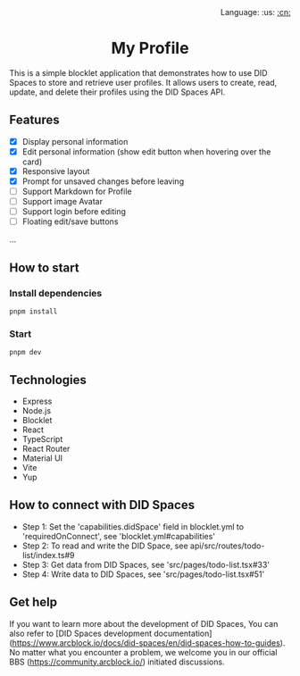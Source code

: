 <div align="right">Language: :us:
<a title="Chinese" href="./README.zh.md">:cn:</a></div>

<h1 align="center">My Profile</h1>

This is a simple blocklet application that demonstrates how to use DID Spaces to store and retrieve user profiles. It allows users to create, read, update, and delete their profiles using the DID Spaces API.

## Features

- [x] Display personal information
- [x] Edit personal information (show edit button when hovering over the card)
- [x] Responsive layout
- [x] Prompt for unsaved changes before leaving
- [ ] Support Markdown for Profile
- [ ] Support image Avatar
- [ ] Support login before editing
- [ ] Floating edit/save buttons

...

## How to start

### Install dependencies

```shell
pnpm install
```

### Start

```shell
pnpm dev
```

## Technologies

- Express
- Node.js
- Blocklet
- React
- TypeScript
- React Router
- Material UI
- Vite
- Yup

## How to connect with DID Spaces

- Step 1: Set the 'capabilities.didSpace' field in blocklet.yml to 'requiredOnConnect', see 'blocklet.yml#capabilities'
- Step 2: To read and write the DID Space, see api/src/routes/todo-list/index.ts#9
- Step 3: Get data from DID Spaces, see 'src/pages/todo-list.tsx#33'
- Step 4: Write data to DID Spaces, see 'src/pages/todo-list.tsx#51'

## Get help

If you want to learn more about the development of DID Spaces, You can also refer to [DID Spaces development documentation] (https://www.arcblock.io/docs/did-spaces/en/did-spaces-how-to-guides). No matter what you encounter a problem, we welcome you in our official BBS (https://community.arcblock.io/) initiated discussions.
